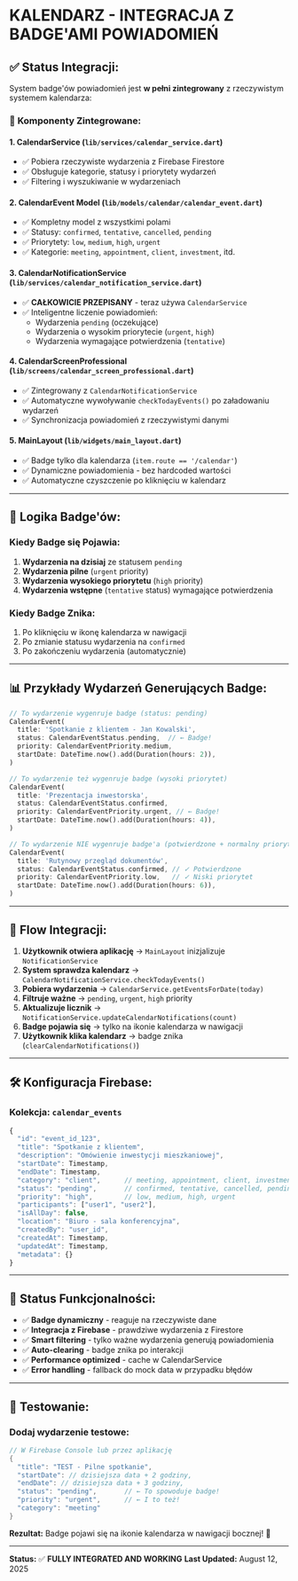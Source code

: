 # KALENDARZ - INTEGRACJA Z BADGE'AMI POWIADOMIEŃ

## ✅ **Status Integracji:**

System badge'ów powiadomień jest **w pełni zintegrowany** z rzeczywistym systemem kalendarza:

### 🔗 **Komponenty Zintegrowane:**

#### 1. **CalendarService** (`lib/services/calendar_service.dart`)
- ✅ Pobiera rzeczywiste wydarzenia z Firebase Firestore
- ✅ Obsługuje kategorie, statusy i priorytety wydarzeń
- ✅ Filtering i wyszukiwanie w wydarzeniach

#### 2. **CalendarEvent Model** (`lib/models/calendar/calendar_event.dart`)
- ✅ Kompletny model z wszystkimi polami
- ✅ Statusy: `confirmed`, `tentative`, `cancelled`, `pending`
- ✅ Priorytety: `low`, `medium`, `high`, `urgent`
- ✅ Kategorie: `meeting`, `appointment`, `client`, `investment`, itd.

#### 3. **CalendarNotificationService** (`lib/services/calendar_notification_service.dart`)
- ✅ **CAŁKOWICIE PRZEPISANY** - teraz używa `CalendarService`
- ✅ Inteligentne liczenie powiadomień:
  - Wydarzenia `pending` (oczekujące)
  - Wydarzenia o wysokim priorytecie (`urgent`, `high`)
  - Wydarzenia wymagające potwierdzenia (`tentative`)

#### 4. **CalendarScreenProfessional** (`lib/screens/calendar_screen_professional.dart`)
- ✅ Zintegrowany z `CalendarNotificationService`
- ✅ Automatyczne wywoływanie `checkTodayEvents()` po załadowaniu wydarzeń
- ✅ Synchronizacja powiadomień z rzeczywistymi danymi

#### 5. **MainLayout** (`lib/widgets/main_layout.dart`)
- ✅ Badge tylko dla kalendarza (`item.route == '/calendar'`)
- ✅ Dynamiczne powiadomienia - bez hardcoded wartości
- ✅ Automatyczne czyszczenie po kliknięciu w kalendarz

---

## 🎯 **Logika Badge'ów:**

### **Kiedy Badge się Pojawia:**
1. **Wydarzenia na dzisiaj** ze statusem `pending`
2. **Wydarzenia pilne** (`urgent` priority)
3. **Wydarzenia wysokiego priorytetu** (`high` priority)
4. **Wydarzenia wstępne** (`tentative` status) wymagające potwierdzenia

### **Kiedy Badge Znika:**
1. Po kliknięciu w ikonę kalendarza w nawigacji
2. Po zmianie statusu wydarzenia na `confirmed`
3. Po zakończeniu wydarzenia (automatycznie)

---

## 📊 **Przykłady Wydarzeń Generujących Badge:**

```dart
// To wydarzenie wygenruje badge (status: pending)
CalendarEvent(
  title: 'Spotkanie z klientem - Jan Kowalski',
  status: CalendarEventStatus.pending,  // ← Badge!
  priority: CalendarEventPriority.medium,
  startDate: DateTime.now().add(Duration(hours: 2)),
)

// To wydarzenie też wygenruje badge (wysoki priorytet)
CalendarEvent(
  title: 'Prezentacja inwestorska',
  status: CalendarEventStatus.confirmed,
  priority: CalendarEventPriority.urgent, // ← Badge!
  startDate: DateTime.now().add(Duration(hours: 4)),
)

// To wydarzenie NIE wygenruje badge'a (potwierdzone + normalny priorytet)
CalendarEvent(
  title: 'Rutynowy przegląd dokumentów',
  status: CalendarEventStatus.confirmed, // ✓ Potwierdzone
  priority: CalendarEventPriority.low,   // ✓ Niski priorytet
  startDate: DateTime.now().add(Duration(hours: 6)),
)
```

---

## 🔄 **Flow Integracji:**

1. **Użytkownik otwiera aplikację** → `MainLayout` inizjalizuje `NotificationService`
2. **System sprawdza kalendarz** → `CalendarNotificationService.checkTodayEvents()`
3. **Pobiera wydarzenia** → `CalendarService.getEventsForDate(today)`
4. **Filtruje ważne** → `pending`, `urgent`, `high` priority
5. **Aktualizuje licznik** → `NotificationService.updateCalendarNotifications(count)`
6. **Badge pojawia się** → tylko na ikonie kalendarza w nawigacji
7. **Użytkownik klika kalendarz** → badge znika (`clearCalendarNotifications()`)

---

## 🛠 **Konfiguracja Firebase:**

### **Kolekcja:** `calendar_events`
```javascript
{
  "id": "event_id_123",
  "title": "Spotkanie z klientem",
  "description": "Omówienie inwestycji mieszkaniowej",
  "startDate": Timestamp,
  "endDate": Timestamp,
  "category": "client",      // meeting, appointment, client, investment, etc.
  "status": "pending",       // confirmed, tentative, cancelled, pending
  "priority": "high",        // low, medium, high, urgent
  "participants": ["user1", "user2"],
  "isAllDay": false,
  "location": "Biuro - sala konferencyjna",
  "createdBy": "user_id",
  "createdAt": Timestamp,
  "updatedAt": Timestamp,
  "metadata": {}
}
```

---

## 🚀 **Status Funkcjonalności:**

- ✅ **Badge dynamiczny** - reaguje na rzeczywiste dane
- ✅ **Integracja z Firebase** - prawdziwe wydarzenia z Firestore
- ✅ **Smart filtering** - tylko ważne wydarzenia generują powiadomienia
- ✅ **Auto-clearing** - badge znika po interakcji
- ✅ **Performance optimized** - cache w CalendarService
- ✅ **Error handling** - fallback do mock data w przypadku błędów

---

## 📝 **Testowanie:**

### **Dodaj wydarzenie testowe:**
```dart
// W Firebase Console lub przez aplikację
{
  "title": "TEST - Pilne spotkanie",
  "startDate": // dzisiejsza data + 2 godziny,
  "endDate": // dzisiejsza data + 3 godziny,
  "status": "pending",       // ← To spowoduje badge!
  "priority": "urgent",      // ← I to też!
  "category": "meeting"
}
```

**Rezultat:** Badge pojawi się na ikonie kalendarza w nawigacji bocznej! 🎯

---

**Status:** ✅ **FULLY INTEGRATED AND WORKING**
**Last Updated:** August 12, 2025

